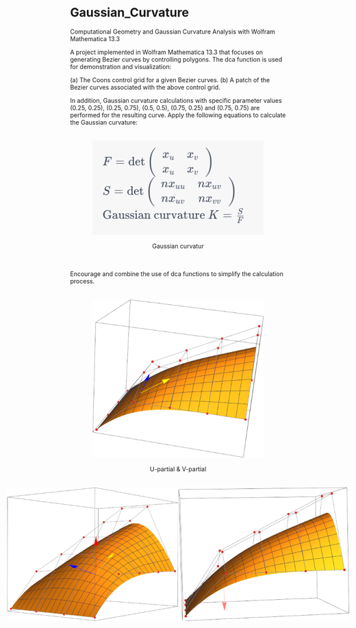 # Gaussian_Curvature
Computational Geometry and Gaussian Curvature Analysis with Wolfram Mathematica 13.3

A project implemented in Wolfram Mathematica 13.3 that focuses on generating Bezier curves by controlling polygons. 
The dca function is used for demonstration and visualization:

(a) The Coons control grid for a given Bezier curves. 
(b) A patch of the Bezier curves associated with the above control grid.

In addition, Gaussian curvature calculations with specific parameter values 
(0.25, 0.25), (0.25, 0.75), (0.5, 0.5), (0.75, 0.25) and (0.75, 0.75) are performed for the resulting curve.
Apply the following equations to calculate the Gaussian curvature:

<div align="center";>
    <div style="display: inline-block; text-align: center; margin: 20px;">
        <img src="https://github.com/bryanliao24/Gaussian_Curvature/blob/main/img/1.PNG" width="400" alt="Gaussian curvatur" />
        <p style="text-align: center;">Gaussian curvatur</p>
    </div>
</div>

Encourage and combine the use of dca functions to simplify the calculation process.

<div align="center";>
    <div style="display: inline-block; text-align: center; margin: 20px;">
        <img src="https://github.com/bryanliao24/Gaussian_Curvature/blob/main/img/2.png" width="400" alt="U-partial & V-partial" />
        <p style="text-align: center;">U-partial & V-partial</p>
    </div>
</div>



<div style="display: flex; justify-content: center;">
    <img src="https://github.com/bryanliao24/Gaussian_Curvature/blob/main/img/3.png" width="400" alt="UV-partial" />
    <img src="https://github.com/bryanliao24/Gaussian_Curvature/blob/main/img/4.png" width="400" alt="UU-partial & VV-partial"/>
</div>

